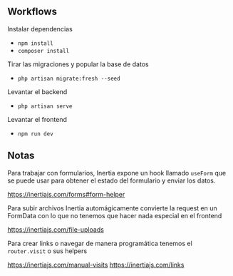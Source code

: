 ## Workflows

Instalar dependencias
- `npm install`
- `composer install`

Tirar las migraciones y popular la base de datos
- `php artisan migrate:fresh --seed`

Levantar el backend
- `php artisan serve`

Levantar el frontend
- `npm run dev`

## Notas

Para trabajar con formularios, Inertia expone un hook llamado `useForm` que se puede usar para obtener el estado del formulario y enviar los datos.

https://inertiajs.com/forms#form-helper

Para subir archivos Inertia automágicamente convierte la request en un FormData con lo que no tenemos que hacer nada especial en el frontend

https://inertiajs.com/file-uploads

Para crear links o navegar de manera programática tenemos el `router.visit` o sus helpers

https://inertiajs.com/manual-visits
https://inertiajs.com/links